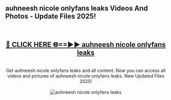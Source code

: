 <h2>auhneesh nicole onlyfans leaks Videos And Photos - Update Files 2025!</h2>
<br>
<div align="center">
<h2><a href="https://linkcuts.com/hfmhzwbr" rel="nofollow">🔴 CLICK HERE 🌐==►► auhneesh nicole onlyfans leaks</a></h2>
<br>
Get auhneesh nicole onlyfans leaks and all content. Now you can access all videos and pictures of auhneesh nicole onlyfans leaks. New Updated Files 2025!
<br>
<br>
<a href="https://linkcuts.com/hfmhzwbr" rel="nofollow" data-target="animated-image.originalLink"><img src="https://i.ibb.co.com/WyWwxjT/player-gif2.gif" alt="auhneesh nicole onlyfans leaks" style="max-width: 100%; display: inline-block;" data-target="animated-image.originalImage"></a>
</div>
<br>